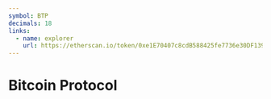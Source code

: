 ```yaml
---
symbol: BTP
decimals: 18
links:
  - name: explorer
    url: https://etherscan.io/token/0xe1E70407c8cdB588425fe7736e30DF139110949F
---
```


# Bitcoin Protocol

